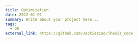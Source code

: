 ```yaml
---
title: Optimization
date: 2022-01-01
summary: Write about your project here...
tags:
  - OR
external_link: https://github.com/Jackieziao/Thesis_code
---
```

